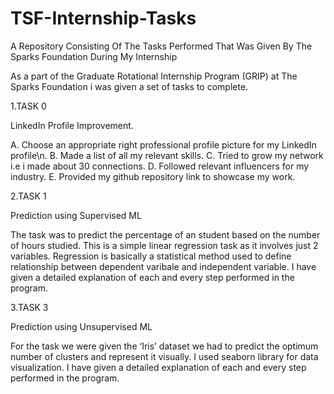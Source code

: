 # TSF-Internship-Tasks
A Repository Consisting Of The Tasks Performed That Was Given By The Sparks Foundation During My Internship

As a part of the  Graduate Rotational Internship Program (GRIP) at The Sparks Foundation i was given a set of tasks to complete.

1.TASK 0

LinkedIn Profile Improvement.

A. Choose an appropriate right professional profile picture for my LinkedIn profile\n.
B. Made a list of all my relevant skills.
C. Tried to grow my network i.e i made about 30 connections.
D. Followed relevant influencers for my industry.
E. Provided my github repository link to showcase my work.

2.TASK 1

Prediction using Supervised ML
   
The task was to predict the percentage of an student based on the number of hours studied.
This is a simple linear regression task as it involves just 2 variables.
Regression is basically a statistical method used to define relationship between dependent varibale and independent variable.
I have given a detailed explanation of each and every step performed in the program.
   
   
3.TASK 3

Prediction using Unsupervised ML
   
 For the task we were given the ‘Iris’ dataset we had to predict the optimum number of clusters and
 represent it visually.
 I used seaborn library for data visualization.
 I have given a detailed explanation of each and every step performed in the program.
   
